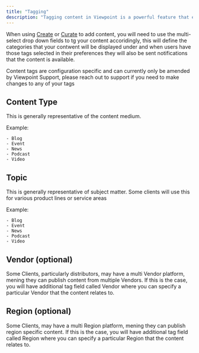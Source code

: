 ```yaml
---
title: "Tagging"
description: "Tagging content in Viewpoint is a powerful feature that ensures the right people see the right content"
---
```


When using [Create](create) or [Curate](curate) to add content, you will need to use the multi-select drop down fields to tg your content accoridingly, this will define the categories that your contwent will be displayed under and when users have those tags selected in their preferences they will also be sent notifications that the content is available.

Content tags are configuration specific and can currently only be amended by Viewpoint Support, please reach out to support if you need to make changes to any of your tags

## Content Type

This is generally representative of the content medium.

Example:
```
- Blog
- Event
- News
- Podcast
- Video
```

## Topic

This is generally representative of subject matter. Some clients will use this for various product lines or service areas

Example:
```
- Blog
- Event
- News
- Podcast
- Video
```

## Vendor (optional)

Some Clients, particularly distributors, may have a multi Vendor platform, mening they can publish content from multiple Vendors. If this is the case, you will have additional tag field called Vendor where you can specify a particular Vendor that the content relates to.

## Region (optional)

Some Clients, may have a multi Region platform, mening they can publish region specific content. If this is the case, you will have additional tag field called Region where you can specify a particular Region that the content relates to.